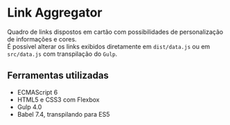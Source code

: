 # Link Aggregator
Quadro de links dispostos em cartão com possibilidades de personalização de informações e cores. <br />
É possível alterar os links exibidos diretamente em `dist/data.js` ou em `src/data.js` com transpilação do `Gulp`.

## Ferramentas utilizadas
- ECMAScript 6
- HTML5 e CSS3 com Flexbox
- Gulp 4.0
- Babel 7.4, transpilando para ES5
